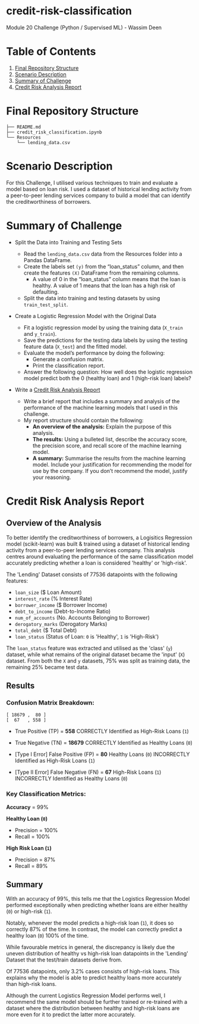 # credit-risk-classification
Module 20 Challenge (Python / Supervised ML) - Wassim Deen

# Table of Contents
1. [Final Repository Structure](#final-repository-structure)
2. [Scenario Description](#scenario-description)
3. [Summary of Challenge](#summary-of-challenge)
4. [Credit Risk Analysis Report](#credit-risk-analysis-report)

# Final Repository Structure
```
├── README.md
├── credit_risk_classification.ipynb
└── Resources
    └── lending_data.csv

```

# Scenario Description
For this Challenge, I utilised various techniques to train and evaluate a model based on loan risk. I used a dataset of historical lending activity from a peer-to-peer lending services company to build a model that can identify the creditworthiness of borrowers.

# Summary of Challenge
- Split the Data into Training and Testing Sets
    - Read the `lending_data.csv` data from the Resources folder into a Pandas DataFrame.
    - Create the labels set `(y)` from the “loan_status” column, and then create the features `(X)` DataFrame from the remaining columns.
        - A value of 0 in the “loan_status” column means that the loan is healthy. A value of 1 means that the loan has a high risk of defaulting.
    - Split the data into training and testing datasets by using `train_test_split`.

- Create a Logistic Regression Model with the Original Data
    - Fit a logistic regression model by using the training data (`X_train` and `y_train`).
    - Save the predictions for the testing data labels by using the testing feature data (`X_test`) and the fitted model.
    - Evaluate the model’s performance by doing the following:
        - Generate a confusion matrix.
        - Print the classification report.
    - Answer the following question: How well does the logistic regression model predict both the 0 (healthy loan) and 1 (high-risk loan) labels?

- Write a [Credit Risk Analysis Report](#credit-risk-analysis-report)
    - Write a brief report that includes a summary and analysis of the performance of the machine learning models that I used in this challenge.
    - My report structure should contain the following:
        - <b>An overview of the analysis:</b> Explain the purpose of this analysis.
        - <b>The results:</b> Using a bulleted list, describe the accuracy score, the precision score, and recall score of the machine learning model.
        - <b>A summary:</b> Summarise the results from the machine learning model. Include your justification for recommending the model for use by the company. If you don’t recommend the model, justify your reasoning.

# Credit Risk Analysis Report

## Overview of the Analysis

To better identify the creditworthiness of borrowers, a Logisitics Regression model (scikit-learn) was built & trained using a dataset of historical lending activity from a peer-to-peer lending services company.
This analysis centres around evaluating the performance of the same classification model accurately predicting whether a loan is considered 'healthy' or 'high-risk'.

The 'Lending' Dataset consists of 77536 datapoints with the following features:
- `loan_size` ($ Loan Amount)
- `interest_rate` (% Interest Rate)
- `borrower_income` ($ Borrower Income)
- `debt_to_income` (Debt-to-Income Ratio)
- `num_of_accounts` (No. Accounts Belonging to Borrower)
- `derogatory_marks` (Derogatory Marks)
- `total_debt` ($ Total Debt)
- `loan_status` (Status of Loan: `0` is 'Healthy', `1` is 'High-Risk')

The `loan_status` feature was extracted and utilised as the 'class' (`y`) dataset, while what remains of the original dataset became the 'input' (`X`) dataset.
From both the `X` and `y` datasets, 75% was split as training data, the remaining 25% became test data.

## Results

### Confusion Matrix Breakdown:
```
[ 18679 ,  80 ]
[  67   , 558 ]

```

- True Positive (TP) = **558** CORRECTLY Identified as High-Risk Loans (`1`)

- True Negative (TN) = **18679** CORRECTLY Identified as Healthy Loans (`0`)

- [Type I Error] False Positive (FP) =  **80** Healthy Loans (`0`) INCORRECTLY Identified as High-Risk Loans (`1`)

- [Type II Error] False Negative (FN) = **67** High-Risk Loans (`1`) INCORRECTLY Identified as Healthy Loans (`0`)

### Key Classification Metrics:

**Accuracy** = 99%

**Healthy Loan (`0`)**
   - Precision = 100%
   - Recall = 100%

**High Risk Loan (`1`)**
   - Precision = 87%
   - Recall = 89%

## Summary

With an accuracy of 99%, this tells me that the Logistics Regression Model performed exceptionally when predicting whether loans are either healthy (`0`) or high-risk (`1`).

Notably, whenever the model predicts a high-risk loan (`1`), it does so correctly 87% of the time. In contrast, the model can correctly predict a healthy loan (`0`) 100% of the time.

While favourable metrics in general, the discrepancy is likely due the uneven distribution of healthy vs high-risk loan datapoints in the 'Lending' Dataset that the test/train datasets derive from.

Of 77536 datapoints, only 3.2% cases consists of high-risk loans. This explains why the model is able to predict healthy loans more accurately than high-risk loans.

Although the current Logistics Regression Model performs well, I recommend the same model should be further trained or re-trained with a dataset where the distribution between healthy and high-risk loans are more even for it to predict the latter more accurately.